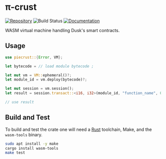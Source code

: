 # π-crust

[![Repository](https://img.shields.io/badge/github-piecrust-blueviolet?logo=github)](https://github.com/dusk-network/piecrust)
![Build Status](https://github.com/dusk-network/piecrust/workflows/build/badge.svg)
[![Documentation](https://img.shields.io/badge/docs-piecrust-blue?logo=rust)](https://docs.rs/piecrust/)

WASM virtual machine handling Dusk's smart contracts.

## Usage

```rust
use piecrust::{Error, VM};

let bytecode = // load module bytecode ;

let mut vm = VM::ephemeral()?;
let module_id = vm.deploy(bytecode)?;

let mut session = vm.session();
let result = session.transact::<i16, i32>(module_id, "function_name", 0x11)?;

// use result
```

## Build and Test

To build and test the crate one will need a
[Rust](https://www.rust-lang.org/tools/install) toolchain, Make, and the
`wasm-tools` binary.

```sh
sudo apt install -y make
cargo install wasm-tools
make test
```
